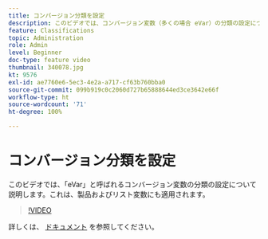 ```yaml
---
title: コンバージョン分類を設定
description: このビデオでは、コンバージョン変数（多くの場合 eVar）の分類の設定について説明します。これは、製品およびリスト変数にも適用されます。
feature: Classifications
topic: Administration
role: Admin
level: Beginner
doc-type: feature video
thumbnail: 340078.jpg
kt: 9576
exl-id: ae7760e6-5ec3-4e2a-a717-cf63b760bba0
source-git-commit: 099b919c0c2060d727b65888644ed3ce3642e66f
workflow-type: ht
source-wordcount: '71'
ht-degree: 100%

---
```


# コンバージョン分類を設定

このビデオでは、「eVar」と呼ばれるコンバージョン変数の分類の設定について説明します。これは、製品およびリスト変数にも適用されます。

>[!VIDEO](https://video.tv.adobe.com/v/340078/?quality=12&learn=on)

詳しくは、 [ドキュメント](https://experienceleague.adobe.com/docs/analytics/admin/admin-tools/conversion-variables/conversion-classifications.html?lang=ja) を参照してください。
